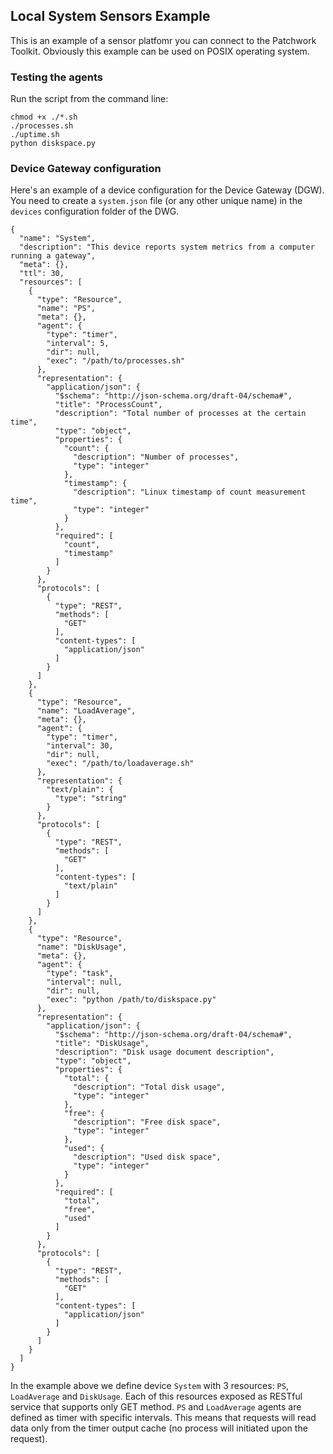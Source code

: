 ## Local System Sensors Example

This is an example of a sensor platfomr you can connect to the Patchwork Toolkit. Obviously this example can be used on POSIX operating system.


### Testing the agents

Run the script from the command line:

    chmod +x ./*.sh
    ./processes.sh
    ./uptime.sh
    python diskspace.py


### Device Gateway configuration

Here's an example of a device configuration for the Device Gateway (DGW). You need to create a `system.json` file (or any other unique name) in the `devices` configuration folder of the DWG.

    {
      "name": "System",
      "description": "This device reports system metrics from a computer running a gateway",
      "meta": {},
      "ttl": 30,
      "resources": [
        {
          "type": "Resource",
          "name": "PS",
          "meta": {},
          "agent": {
            "type": "timer",
            "interval": 5,
            "dir": null,
            "exec": "/path/to/processes.sh"
          },
          "representation": {
            "application/json": {
              "$schema": "http://json-schema.org/draft-04/schema#",
              "title": "ProcessCount",
              "description": "Total number of processes at the certain time",
              "type": "object",
              "properties": {
                "count": {
                  "description": "Number of processes",
                  "type": "integer"
                },
                "timestamp": {
                  "description": "Linux timestamp of count measurement time",
                  "type": "integer"
                }
              },
              "required": [
                "count",
                "timestamp"
              ]
            }
          },
          "protocols": [
            {
              "type": "REST",
              "methods": [
                "GET"
              ],
              "content-types": [
                "application/json"
              ]
            }
          ]
        },
        {
          "type": "Resource",
          "name": "LoadAverage",
          "meta": {},
          "agent": {
            "type": "timer",
            "interval": 30,
            "dir": null,
            "exec": "/path/to/loadaverage.sh"
          },
          "representation": {
            "text/plain": {
              "type": "string"
            }
          },
          "protocols": [
            {
              "type": "REST",
              "methods": [
                "GET"
              ],
              "content-types": [
                "text/plain"
              ]
            }
          ]
        },
        {
          "type": "Resource",
          "name": "DiskUsage",
          "meta": {},
          "agent": {
            "type": "task",
            "interval": null,
            "dir": null,
            "exec": "python /path/to/diskspace.py"
          },
          "representation": {
            "application/json": {
              "$schema": "http://json-schema.org/draft-04/schema#",
              "title": "DiskUsage",
              "description": "Disk usage document description",
              "type": "object",
              "properties": {
                "total": {
                  "description": "Total disk usage",
                  "type": "integer"
                },
                "free": {
                  "description": "Free disk space",
                  "type": "integer"
                },
                "used": {
                  "description": "Used disk space",
                  "type": "integer"
                }
              },
              "required": [
                "total",
                "free",
                "used"
              ]
            }
          },
          "protocols": [
            {
              "type": "REST",
              "methods": [
                "GET"
              ],
              "content-types": [
                "application/json"
              ]
            }
          ]
        }
      ]
    }

In the example above we define device `System` with 3 resources: `PS`, `LoadAverage` and `DiskUsage`. Each of this resources exposed as RESTful service that supports only GET method. `PS` and `LoadAverage` agents are defined as timer with specific intervals. This means that requests will read data only from the timer output cache (no process will initiated upon the request).